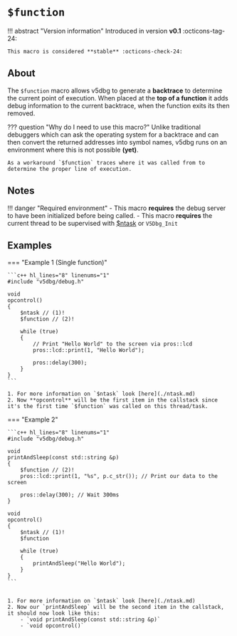 # `$function`

!!! abstract "Version information"
    Introduced in version **v0.1** :octicons-tag-24:

    This macro is considered **stable** :octicons-check-24:

## About

The `$function` macro allows v5dbg to generate a **backtrace** to determine the current point of execution. When placed at the **top of a function** it adds debug information to the current backtrace, when the function exits its then removed.

??? question "Why do I need to use this macro?"
    Unlike traditional debuggers which can ask the operating system for a backtrace and can then convert the returned addresses into symbol names, v5dbg runs on an environment where this is not possible **(yet)**.

    As a workaround `$function` traces where it was called from to determine the proper line of execution.

## Notes

!!! danger "Required environment"
    - This macro **requires** the debug server to have been initialized before being called.
    - This macro **requires** the current thread to be supervised with [$ntask](./ntask.md) or `V5Dbg_Init`

## Examples

=== "Example 1 (Single function)"

    ```c++ hl_lines="8" linenums="1"
    #include "v5dbg/debug.h"

    void
    opcontrol()
    {
        $ntask // (1)!
        $function // (2)!

        while (true)
        {
            // Print "Hello World" to the screen via pros::lcd
            pros::lcd::print(1, "Hello World");

            pros::delay(300);
        }
    }
    ```

    1. For more information on `$ntask` look [here](./ntask.md)
    2. Now **opcontrol** will be the first item in the callstack since it's the first time `$function` was called on this thread/task.

=== "Example 2"

    ```c++ hl_lines="8" linenums="1"
    #include "v5dbg/debug.h"

    void
    printAndSleep(const std::string &p)
    {
        $function // (2)!
        pros::lcd::print(1, "%s", p.c_str()); // Print our data to the screen

        pros::delay(300); // Wait 300ms
    }

    void
    opcontrol()
    {
        $ntask // (1)!
        $function

        while (true)
        {
            printAndSleep("Hello World");
        }
    }
    ```


    1. For more information on `$ntask` look [here](./ntask.md)
    2. Now our `printAndSleep` will be the second item in the callstack, it should now look like this:
        - `void printAndSleep(const std::string &p)`
        - `void opcontrol()`